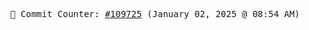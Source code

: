 <p align="center">
    <samp>
        📮 Commit Counter: <a href="https://github.com/Javascript-void0/Javascript-void0/commits/main">#109725</a> (January 02, 2025 @ 08:54 AM)
    </samp>
</p>